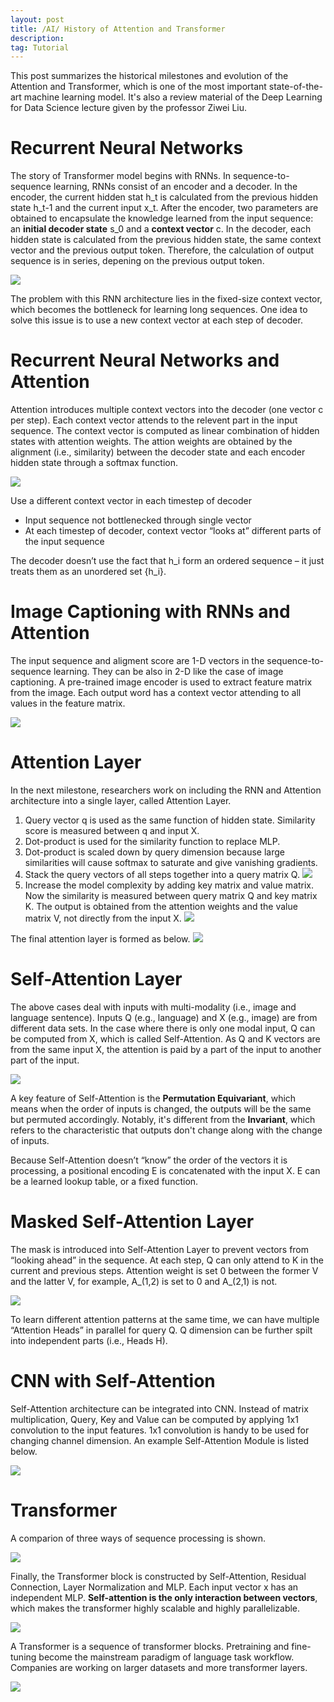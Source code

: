 ```yaml
---
layout: post
title: /AI/ History of Attention and Transformer
description: 
tag: Tutorial
---
```


This post summarizes the historical milestones and evolution of the Attention and Transformer, which is one of the most important state-of-the-art machine learning model. It's also a review material of the Deep Learning for Data Science lecture given by the professor Ziwei Liu.

# Recurrent Neural Networks

The story of Transformer model begins with RNNs. In sequence-to-sequence learning, RNNs consist of an encoder and a decoder. In the encoder, the current hidden stat h_t is calculated from the previous hidden state h_t-1 and the current input x_t. After the encoder, two parameters are obtained to encapsulate the knowledge learned from the input sequence: an **initial decoder state** s_0 and a **context vector** c. In the decoder, each hidden state is calculated from the previous hidden state, the same context vector and the previous output token. Therefore, the calculation of output sequence is in series, depening on the previous output token.

![](http://siyue-zhang.github.io/images/attention/rnn.png)

The problem with this RNN architecture lies in the fixed-size context vector, which becomes the bottleneck for learning long sequences. One idea to solve this issue is to use a new context vector at each step of decoder.

# Recurrent Neural Networks and Attention

Attention introduces multiple context vectors into the decoder (one vector c per step). Each context vector attends to the relevent part in the input sequence. The context vector is computed as linear combination of hidden states with attention weights. The attion weights are obtained by the alignment (i.e., similarity) between the decoder state and each encoder hidden state through a softmax function. 

![](http://siyue-zhang.github.io/images/attention/rnn_att.png)

Use a different context vector in each timestep of decoder
* Input sequence not bottlenecked through single vector 
* At each timestep of decoder, context vector “looks at” different parts of the input sequence

The decoder doesn’t use the fact that h_i form an ordered sequence – it just treats them as an unordered set {h_i}.

# Image Captioning with RNNs and Attention

The input sequence and aligment score are 1-D vectors in the sequence-to-sequence learning. They can be also in 2-D like the case of image captioning. A pre-trained image encoder is used to extract feature matrix from the image. Each output word has a context vector attending to all values in the feature matrix.

![](http://siyue-zhang.github.io/images/attention/image_att.png)

# Attention Layer

In the next milestone, researchers work on including the RNN and Attention architecture into a single layer, called Attention Layer. 

1. Query vector q is used as the same function of hidden state. Similarity score is measured between q and input X.
2. Dot-product is used for the similarity function to replace MLP.
3. Dot-product is scaled down by query dimension because large similarities will cause softmax to saturate and give vanishing gradients.
4. Stack the query vectors of all steps together into a query matrix Q.
![](http://siyue-zhang.github.io/images/attention/att.png)
5. Increase the model complexity by adding key matrix and value matrix. Now the similarity is measured between query matrix Q and key matrix K. The output is obtained from the attention weights and the value matrix V, not directly from the input X.
![](http://siyue-zhang.github.io/images/attention/att2.png)

The final attention layer is formed as below.
![](http://siyue-zhang.github.io/images/attention/att_layer.png)

# Self-Attention Layer

The above cases deal with inputs with multi-modality (i.e., image and language sentence). Inputs Q (e.g., language) and X (e.g., image) are from different data sets. In the case where there is only one modal input, Q can be computed from X, which is called Self-Attention. As Q and K vectors are from the same input X, the attention is paid by a part of the input to another part of the input.

![](http://siyue-zhang.github.io/images/attention/self_att.png)

A key feature of Self-Attention is the **Permutation Equivariant**, which means when the order of inputs is changed, the outputs will be the same but permuted accordingly. Notably, it's different from the **Invariant**, which refers to the characteristic that outputs don't change along with the change of inputs.

Because Self-Attention doesn’t “know” the order of the vectors it is processing, a positional encoding E is concatenated with the input X. E can be a learned lookup table, or a fixed function.

# Masked Self-Attention Layer

The mask is introduced into Self-Attention Layer to prevent vectors from “looking ahead” in the sequence. At each step, Q can only attend to K in the current and previous steps. Attention weight is set 0 between the former V and the latter V, for example, A_(1,2) is set to 0 and A_(2,1) is not.

![](http://siyue-zhang.github.io/images/attention/mask.png)

To learn different attention patterns at the same time, we can have multiple “Attention Heads” in parallel for query Q. Q dimension can be further spilt into independent parts (i.e., Heads H). 

# CNN with Self-Attention

Self-Attention architecture can be integrated into CNN. Instead of matrix multiplication, Query, Key and Value can be computed by applying 1x1 convolution to the input features. 1x1 convolution is handy to be used for changing channel dimension. An example Self-Attention Module is listed below.

![](http://siyue-zhang.github.io/images/attention/cnn_self_att.png)

# Transformer

A comparion of three ways of sequence processing is shown.

![](http://siyue-zhang.github.io/images/attention/comp.png)

Finally, the Transformer block is constructed by Self-Attention, Residual Connection, Layer Normalization and MLP. Each input vector x has an independent MLP. **Self-attention is the only interaction between vectors**, which makes the transformer highly scalable and highly parallelizable. 

![](http://siyue-zhang.github.io/images/attention/tf_blk.png)

A Transformer is a sequence of transformer blocks. Pretraining and fine-tuning become the mainstream paradigm of language task workflow. Companies are working on larger datasets and more transformer layers.

![](http://siyue-zhang.github.io/images/attention/tf_m.png)
